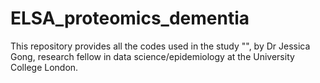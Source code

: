 # ELSA_proteomics_dementia
This repository provides all the codes used in the study "", by Dr Jessica Gong, research fellow in data science/epidemiology at the University College London.
